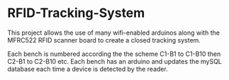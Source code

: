 # RFID-Tracking-System

This project allows the use of many wifi-enabled arduinos along with the MFRC522 RFID scanner board to create a closed tracking system.

Each bench is numbered according the the scheme C1-B1 to C1-B10 then C2-B1 to C2-B10 etc. Each bench has an arduino and updates the mySQL 
database each time a device is detected by the reader.
